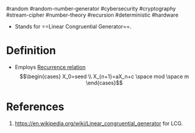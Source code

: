 #random #random-number-generator #cybersecurity #cryptography #stream-cipher #number-theory  #recursion #deterministic #hardware 
- Stands for ==Linear Congruential Generator==.
# Definition
- Employs [Recurrence relation](Recurrence%20relation.md) $$\begin{cases} X_0=seed \\ X_{n+1}=aX_n+c \space mod \space m \end{cases}$$
# References
1. https://en.wikipedia.org/wiki/Linear_congruential_generator for LCG.